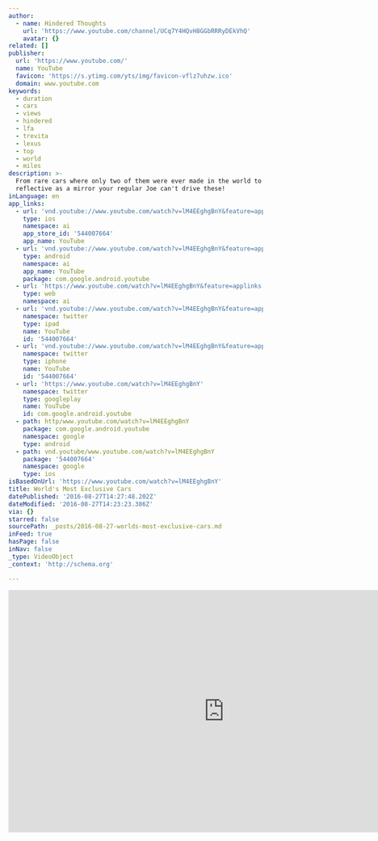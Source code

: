 ```yaml
---
author:
  - name: Hindered Thoughts
    url: 'https://www.youtube.com/channel/UCq7Y4HQvH8GGbRRRyDEkVhQ'
    avatar: {}
related: []
publisher:
  url: 'https://www.youtube.com/'
  name: YouTube
  favicon: 'https://s.ytimg.com/yts/img/favicon-vflz7uhzw.ico'
  domain: www.youtube.com
keywords:
  - duration
  - cars
  - views
  - hindered
  - lfa
  - trevita
  - lexus
  - top
  - world
  - miles
description: >-
  From rare cars where only two of them were ever made in the world to cars as
  reflective as a mirror your regular Joe can't drive these!
inLanguage: en
app_links:
  - url: 'vnd.youtube://www.youtube.com/watch?v=lM4EEghgBnY&feature=applinks'
    type: ios
    namespace: ai
    app_store_id: '544007664'
    app_name: YouTube
  - url: 'vnd.youtube://www.youtube.com/watch?v=lM4EEghgBnY&feature=applinks'
    type: android
    namespace: ai
    app_name: YouTube
    package: com.google.android.youtube
  - url: 'https://www.youtube.com/watch?v=lM4EEghgBnY&feature=applinks'
    type: web
    namespace: ai
  - url: 'vnd.youtube://www.youtube.com/watch?v=lM4EEghgBnY&feature=applinks'
    namespace: twitter
    type: ipad
    name: YouTube
    id: '544007664'
  - url: 'vnd.youtube://www.youtube.com/watch?v=lM4EEghgBnY&feature=applinks'
    namespace: twitter
    type: iphone
    name: YouTube
    id: '544007664'
  - url: 'https://www.youtube.com/watch?v=lM4EEghgBnY'
    namespace: twitter
    type: googleplay
    name: YouTube
    id: com.google.android.youtube
  - path: http/www.youtube.com/watch?v=lM4EEghgBnY
    package: com.google.android.youtube
    namespace: google
    type: android
  - path: vnd.youtube/www.youtube.com/watch?v=lM4EEghgBnY
    package: '544007664'
    namespace: google
    type: ios
isBasedOnUrl: 'https://www.youtube.com/watch?v=lM4EEghgBnY'
title: World's Most Exclusive Cars
datePublished: '2016-08-27T14:27:48.202Z'
dateModified: '2016-08-27T14:23:23.386Z'
via: {}
starred: false
sourcePath: _posts/2016-08-27-worlds-most-exclusive-cars.md
inFeed: true
hasPage: false
inNav: false
_type: VideoObject
_context: 'http://schema.org'

---
```

<iframe src="https://cdn.embedly.com/widgets/media.html?src=https%3A%2F%2Fwww.youtube.com%2Fembed%2FlM4EEghgBnY%3Ffeature%3Doembed&amp;url=http%3A%2F%2Fwww.youtube.com%2Fwatch%3Fv%3DlM4EEghgBnY&amp;image=https%3A%2F%2Fi.ytimg.com%2Fvi%2FlM4EEghgBnY%2Fhqdefault.jpg&amp;key=b7d04c9b404c499eba89ee7072e1c4f7&amp;type=text%2Fhtml&amp;schema=youtube" width="854" height="480" scrolling="no" frameborder="0" allowfullscreen="" style=""></iframe>